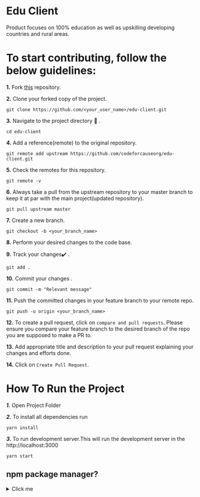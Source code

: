 # Edu Client

Product focuses on 100% education as well as upskilling developing countries and rural areas. 

# To start contributing, follow the below guidelines: 

**1.**  Fork [this](https://github.com/codeforcauseorg/edu-client.git) repository.

**2.**  Clone your forked copy of the project.

```
git clone https://github.com/<your_user_name>/edu-client.git
```

**3.** Navigate to the project directory :file_folder: .

```
cd edu-client
```

**4.** Add a reference(remote) to the original repository.

```
git remote add upstream https://github.com/codeforcauseorg/edu-client.git 
```

**5.** Check the remotes for this repository.

```
git remote -v
```

**6.** Always take a pull from the upstream repository to your master branch to keep it at par with the main project(updated repository).

```
git pull upstream master
```

**7.** Create a new branch.

```
git checkout -b <your_branch_name>
```

**8.** Perform your desired changes to the code base.

**9.** Track your changes:heavy_check_mark: .

```
git add . 
```

**10.** Commit your changes .

```
git commit -m "Relevant message"
```

**11.** Push the committed changes in your feature branch to your remote repo.

```
git push -u origin <your_branch_name>
```

**12.** To create a pull request, click on `compare and pull requests`. Please ensure you compare your feature branch to the desired branch of the repo you are supposed to make a PR to.


**13.** Add appropriate title and description to your pull request explaining your changes and efforts done.


**14.** Click on `Create Pull Request`.

# How To Run the Project

***1.*** Open Project Folder</br>

***2.*** To install all dependencies run
```
yarn install
```
***3.*** To run development server.This will run the development server in the http://localhost:3000
```
yarn start
```

## npm package manager?

<details><summary>Click me</summary>
<p>

#### open project folder and

***1.*** To install all dependencies run
```
npm install
```
***2.*** To run development server.This will run the development server in the http://localhost:3000
```
yarn start
```

</p>
</details>



